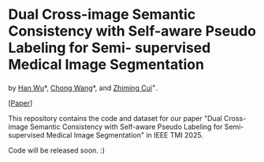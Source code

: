 # Dual Cross-image Semantic Consistency with Self-aware Pseudo Labeling for Semi- supervised Medical Image Segmentation

by [Han Wu](https://hanwu.website/)\*, [Chong Wang](https://cwangrun.github.io/)\*, and [Zhiming Cui](https://shanghaitech-impact.github.io/)<sup>+</sup>.

[[Paper](https://arxiv.org/abs/2507.21440)]


This repository contains the code and dataset for our paper "Dual Cross-image Semantic Consistency with Self-aware Pseudo Labeling for Semi- supervised Medical Image Segmentation" in IEEE TMI 2025.

Code will be released soon. :)
